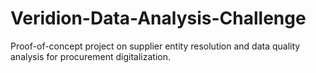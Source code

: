 # Veridion-Data-Analysis-Challenge
Proof-of-concept project on supplier entity resolution and data quality analysis for procurement digitalization.
